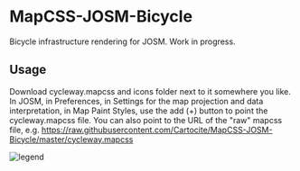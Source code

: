 # MapCSS-JOSM-Bicycle
Bicycle infrastructure rendering for JOSM. Work in progress.

## Usage
Download cycleway.mapcss and icons folder next to it somewhere you like. In JOSM, in Preferences, in Settings for the map projection and data interpretation, in Map Paint Styles, use the add (+) button to point the cycleway.mapcss file. You can also point to the URL of the "raw" mapcss file, e.g. https://raw.githubusercontent.com/Cartocite/MapCSS-JOSM-Bicycle/master/cycleway.mapcss

![legend](https://raw.githubusercontent.com/Cartocite/MapCSS-JOSM-Bicyle/master/legend.png)
